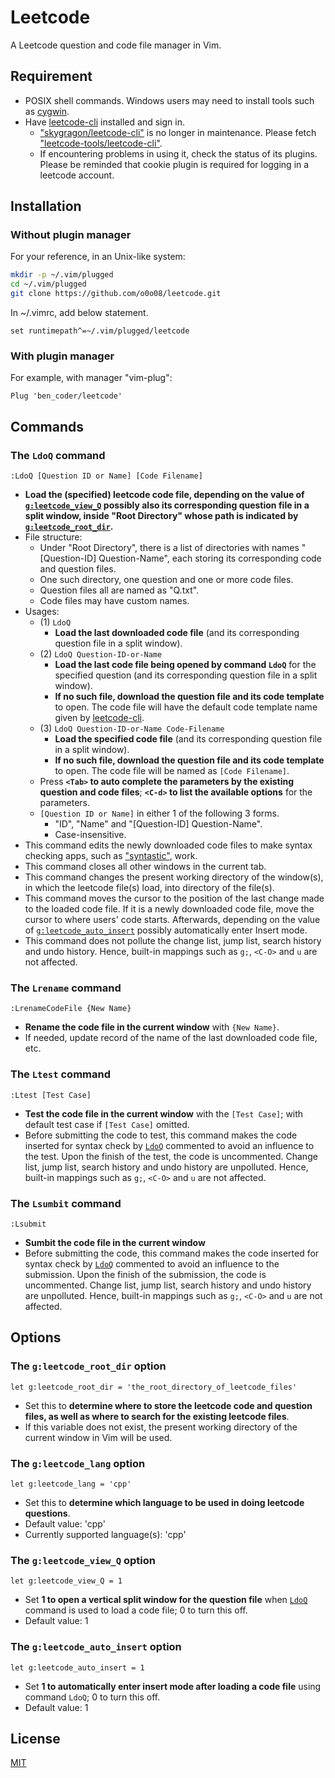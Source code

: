 # Leetcode

A Leetcode question and code file manager in Vim.

## Requirement

- POSIX shell commands. Windows users may need to install tools such as [cygwin].
- Have [leetcode-cli][leetcode-cli-repo] installed and sign in.
    - ["skygragon/leetcode-cli"][leetcode-cli-obsolete-repo] is no longer in maintenance. Please fetch ["leetcode-tools/leetcode-cli"][leetcode-cli-repo].
    - If encountering problems in using it, check the status of its plugins. Please be reminded that cookie plugin is required for logging in a leetcode account.

## Installation

### Without plugin manager

For your reference, in an Unix-like system:

```bash
mkdir -p ~/.vim/plugged
cd ~/.vim/plugged
git clone https://github.com/o0o08/leetcode.git
```

In ~/.vimrc, add below statement.

```vim
set runtimepath^=~/.vim/plugged/leetcode
```

### With plugin manager

For example, with manager "vim-plug":

```vim
Plug 'ben_coder/leetcode'
```

## Commands

### The `LdoQ` command

```
:LdoQ [Question ID or Name] [Code Filename]
```

- **Load the (specified) leetcode code file, depending on the value of [`g:leetcode_view_Q`](#the-gleetcode_view_q-option) possibly also its corresponding question file in a split window, inside "Root Directory" whose path is indicated by [`g:leetcode_root_dir`](#the-gleetcode_root_dir-option).**
- File structure:
  - Under "Root Directory", there is a list of directories with names "[Question-ID] Question-Name", each storing its corresponding code and question files.
  - One such directory, one question and one or more code files.
  - Question files all are named as "Q.txt".
  - Code files may have custom names.
- Usages:
  - (1) `LdoQ`
    - **Load the last downloaded code file** (and its corresponding question file in a split window).
  - (2) `LdoQ Question-ID-or-Name`
    - **Load the last code file being opened by command `LdoQ`** for the specified question (and its corresponding question file in a split window).
    - **If no such file, download the question file and its code template** to open. The code file will have the default code template name given by [leetcode-cli][leetcode-cli-repo].
  - (3) `LdoQ Question-ID-or-Name Code-Filename`
    - **Load the specified code file** (and its corresponding question file in a split window).
    - **If no such file, download the question file and its code template** to open. The code file will be named as `[Code Filename]`.
  - Press **`<Tab>` to auto complete the parameters by the existing question and code files**; **`<C-d>` to list the available options** for the parameters.
  - `[Question ID or Name]` in either 1 of the following 3 forms.
    - "ID", "Name" and "[Question-ID] Question-Name".
    - Case-insensitive.
- This command edits the newly downloaded code files to make syntax checking apps, such as ["syntastic"][syntastic-repo], work.
- This command closes all other windows in the current tab.
- This command changes the present working directory of the window(s), in which the leetcode file(s) load, into directory of the file(s).
- This command moves the cursor to the position of the last change made to the loaded code file. If it is a newly downloaded code file, move the cursor to where users' code starts. Afterwards, depending on the value of [`g:leetcode_auto_insert`](#the-gleetcode_auto_insert-option) possibly automatically enter Insert mode.
- This command does not pollute the change list, jump list, search history and undo history. Hence, built-in mappings such as `g;`, `<C-O>` and `u` are not affected.

### The `Lrename` command

```
:LrenameCodeFile {New Name}
```

- **Rename the code file in the current window** with `{New Name}`.
- If needed, update record of the name of the last downloaded code file, etc.

### The `Ltest` command

```
:Ltest [Test Case]
```

- **Test the code file in the current window** with the `[Test Case]`; with default test case if `[Test Case]` omitted.
- Before submitting the code to test, this command makes the code inserted for syntax check by [`LdoQ`](#the-ldoq-command) commented to avoid an influence to the test. Upon the finish of the test, the code is uncommented. Change list, jump list, search history and undo history are unpolluted. Hence, built-in mappings such as `g;`, `<C-O>` and `u` are not affected.

### The `Lsumbit` command

```
:Lsubmit
```

- **Sumbit the code file in the current window**
- Before submitting the code, this command makes the code inserted for syntax check by [`LdoQ`](#the-ldoq-command) commented to avoid an influence to the submission. Upon the finish of the submission, the code is uncommented. Change list, jump list, search history and undo history are unpolluted. Hence, built-in mappings such as `g;`, `<C-O>` and `u` are not affected.

## Options

### The `g:leetcode_root_dir` option

```vim
let g:leetcode_root_dir = 'the_root_directory_of_leetcode_files'
```

- Set this to **determine where to store the leetcode code and question files, as well as where to search for the existing leetcode files**.
- If this variable does not exist, the present working directory of the current window in Vim will be used.

### The `g:leetcode_lang` option

```vim
let g:leetcode_lang = 'cpp'
```

- Set this to **determine which language to be used in doing leetcode questions**.
- Default value: 'cpp'
- Currently supported language(s): 'cpp'

### The `g:leetcode_view_Q` option

```vim
let g:leetcode_view_Q = 1
```

- Set **1 to open a vertical split window for the question file** when [`LdoQ`](#the-ldoq-command) command is used to load a code file; 0 to turn this off.
- Default value: 1

### The `g:leetcode_auto_insert` option

```vim
let g:leetcode_auto_insert = 1
```

- Set **1 to automatically enter insert mode after loading a code file** using command `LdoQ`; 0 to turn this off.
- Default value: 1


## License
[MIT][MIT-license]

[MIT-license]: ./LICENSE

[cygwin]: https://www.cygwin.com/
[leetcode-cli-obsolete-repo]: https://github.com/skygragon/leetcode-cli
[leetcode-cli-plugin-tutorial]: https://skygragon.github.io/leetcode-cli/commands#plugin
[leetcode-cli-repo]: https://github.com/leetcode-tools/leetcode-cli/
[syntastic-repo]: https://github.com/vim-syntastic/syntastic

